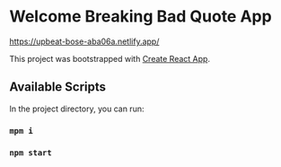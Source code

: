 # Welcome Breaking Bad Quote App

https://upbeat-bose-aba06a.netlify.app/

This project was bootstrapped with [Create React App](https://github.com/facebook/create-react-app).

## Available Scripts

In the project directory, you can run:

### `mpm i`

### `npm start`


